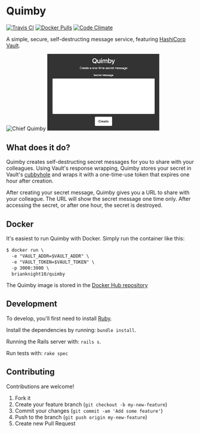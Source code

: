 # Quimby

[![Travis CI](https://travis-ci.org/brianknight10/quimby.svg?branch=master)]()
[![Docker Pulls](https://img.shields.io/docker/pulls/brianknight10/quimby.svg)]()
[![Code Climate](https://img.shields.io/codeclimate/github/brianknight10/quimby.svg)]()

A simple, secure, self-destructing message service, featuring [HashiCorp Vault](https://www.vaultproject.io/).

<img src="https://vignette.wikia.nocookie.net/inspectorgadget/images/f/f3/Quimby.png/revision/latest/scale-to-width-down/225?cb=20140311000839" alt="Chief Quimby" style="height: 300px;"/>  <img src="quimby.png?raw=true" alt="Quimby" style="width: 300px;"/>

## What does it do?

Quimby creates self-destructing secret messages for you to share with your colleagues. Using Vault's response wrapping, Quimby stores your secret in Vault's [cubbyhole](https://www.vaultproject.io/docs/secrets/cubbyhole/index.html) and wraps it with a one-time-use token that expires one hour after creation.

After creating your secret message, Quimby gives you a URL to share with your colleague. The URL will show the secret message one time only. After accessing the secret, or after one hour, the secret is destroyed.

## Docker

It's easiest to run Quimby with Docker. Simply run the container like this:

    $ docker run \
      -e "VAULT_ADDR=$VAULT_ADDR" \
      -e "VAULT_TOKEN=$VAULT_TOKEN" \
      -p 3000:3000 \
      brianknight10/quimby

The Quimby image is stored in the [Docker Hub repository](https://hub.docker.com/r/brianknight10/quimby/)

## Development

To develop, you'll first need to install [Ruby](https://www.ruby-lang.org/).

Install the dependencies by running: `bundle install`.

Running the Rails server with: `rails s`.

Run tests with: `rake spec`

## Contributing

Contributions are welcome!

1. Fork it
2. Create your feature branch (`git checkout -b my-new-feature`)
3. Commit your changes (`git commit -am 'Add some feature'`)
4. Push to the branch (`git push origin my-new-feature`)
5. Create new Pull Request
